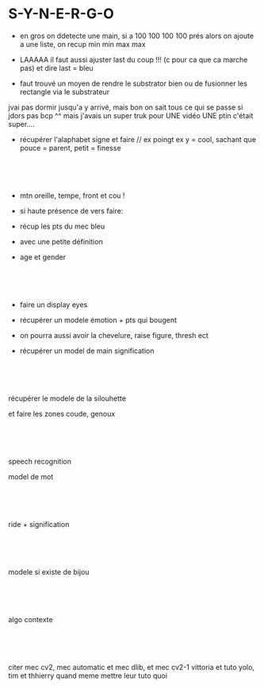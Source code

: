 # S-Y-N-E-R-G-O



- en gros on ddetecte une main, si a 100 100 100 100 prés  alors on ajoute a une liste, on recup min min max max

- LAAAAA il faut aussi ajuster last du coup !!! (c pour ca que ca marche pas) et dire last = bleu

- faut trouvé un moyen de rendre le substrator bien ou de fusionner les rectangle via le substrateur

jvai pas dormir jusqu'a y arrivé, mais bon on sait tous ce qui se passe si jdors pas bcp ^^ mais j'avais un super truk pour UNE vidéo UNE ptin c'était super....

- récupérer l'alaphabet signe et faire // ex poingt ex y = cool, sachant que pouce = parent, petit = finesse 



<br><br><br>

- mtn oreille, tempe, front et cou ! 

- si haute présence de vers faire:

- récup les pts du mec bleu

- avec une petite définition

- age et gender


<br><br><br>

- faire un display eyes

- récupérer un modele émotion + pts qui bougent

- on pourra aussi avoir la chevelure, raise figure, thresh ect

- récupérer un model de main signification



<br><br><br>

récupérer le modele de la silouhette

et faire les zones coude, genoux

<br><br><br>

speech recognition

model de mot

<br><br><br>

ride + signification

<br><br><br>

modele si existe de bijou

<br><br><br>

algo contexte

<br><br><br>

citer mec cv2, mec automatic et mec dlib, et mec cv2-1 vittoria et tuto yolo, tim et thhierry quand meme mettre leur tuto quoi

